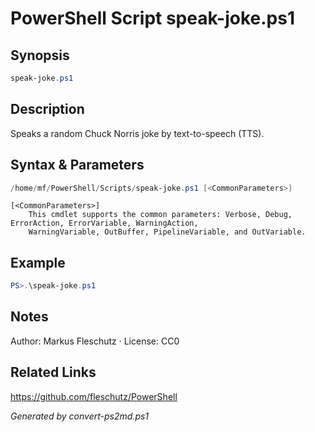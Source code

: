 # PowerShell Script speak-joke.ps1

## Synopsis
```powershell
speak-joke.ps1
```

## Description
Speaks a random Chuck Norris joke by text-to-speech (TTS).

## Syntax & Parameters
```powershell
/home/mf/PowerShell/Scripts/speak-joke.ps1 [<CommonParameters>]
```

```
[<CommonParameters>]
    This cmdlet supports the common parameters: Verbose, Debug, ErrorAction, ErrorVariable, WarningAction, 
    WarningVariable, OutBuffer, PipelineVariable, and OutVariable.
```

## Example
```powershell
PS>.\speak-joke.ps1
```


## Notes
Author: Markus Fleschutz · License: CC0

## Related Links
https://github.com/fleschutz/PowerShell

*Generated by convert-ps2md.ps1*

